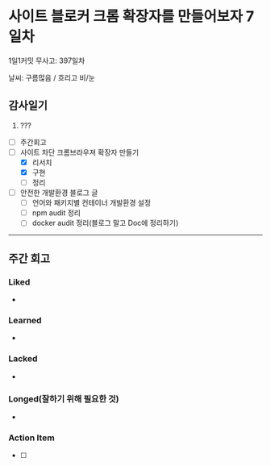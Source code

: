 # 사이트 블로커 크롬 확장자를 만들어보자 7일차

1일1커밋 무사고: 397일차

날씨: 구름많음 / 흐리고 비/눈

## 감사일기

1. ???

- [ ] 주간회고
- [ ] 사이트 차단 크롬브라우져 확장자 만들기
  - [x] 리서치
  - [x] 구현
  - [ ] 정리
- [ ] 안전한 개발환경 블로그 글
  - [ ] 언어와 패키지별 컨테이너 개발환경 설정
  - [ ] npm audit 정리
  - [ ] docker audit 정리(블로그 말고 Doc에 정리하기)

---

## 주간 회고

### Liked

-

### Learned

-

### Lacked

-

### Longed(잘하기 위해 필요한 것)

-

### Action Item

- [ ]
